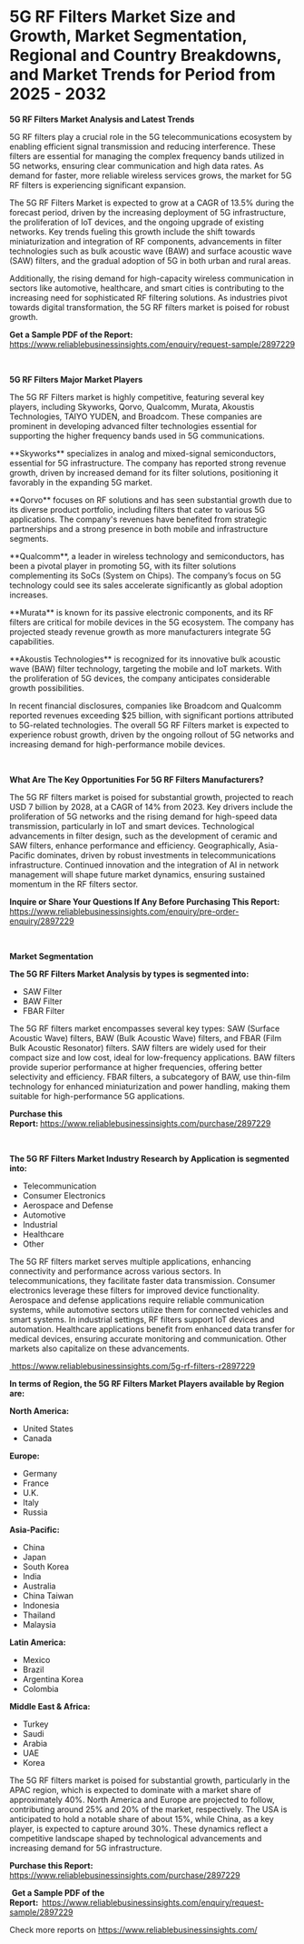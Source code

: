 <p><h1>5G RF Filters Market Size and Growth, Market Segmentation, Regional and Country Breakdowns, and Market Trends for Period from 2025 -  2032</h1></p><p><strong>5G RF Filters Market Analysis and Latest Trends</strong></p>
<p><p>5G RF filters play a crucial role in the 5G telecommunications ecosystem by enabling efficient signal transmission and reducing interference. These filters are essential for managing the complex frequency bands utilized in 5G networks, ensuring clear communication and high data rates. As demand for faster, more reliable wireless services grows, the market for 5G RF filters is experiencing significant expansion.</p><p>The 5G RF Filters Market is expected to grow at a CAGR of 13.5% during the forecast period, driven by the increasing deployment of 5G infrastructure, the proliferation of IoT devices, and the ongoing upgrade of existing networks. Key trends fueling this growth include the shift towards miniaturization and integration of RF components, advancements in filter technologies such as bulk acoustic wave (BAW) and surface acoustic wave (SAW) filters, and the gradual adoption of 5G in both urban and rural areas.</p><p>Additionally, the rising demand for high-capacity wireless communication in sectors like automotive, healthcare, and smart cities is contributing to the increasing need for sophisticated RF filtering solutions. As industries pivot towards digital transformation, the 5G RF filters market is poised for robust growth.</p></p>
<p><strong>Get a Sample PDF of the Report:&nbsp;</strong> <a href="https://www.reliablebusinessinsights.com/enquiry/request-sample/2897229?utm_campaign=3030&utm_medium=2&utm_source=Github&utm_content=ia&utm_term=15032025&utm_id=5g-rf-filters">https://www.reliablebusinessinsights.com/enquiry/request-sample/2897229</a></p>
<p>&nbsp;</p>
<p><strong>5G RF Filters Major Market Players</strong></p>
<p><p>The 5G RF Filters market is highly competitive, featuring several key players, including Skyworks, Qorvo, Qualcomm, Murata, Akoustis Technologies, TAIYO YUDEN, and Broadcom. These companies are prominent in developing advanced filter technologies essential for supporting the higher frequency bands used in 5G communications.</p><p>**Skyworks** specializes in analog and mixed-signal semiconductors, essential for 5G infrastructure. The company has reported strong revenue growth, driven by increased demand for its filter solutions, positioning it favorably in the expanding 5G market.</p><p>**Qorvo** focuses on RF solutions and has seen substantial growth due to its diverse product portfolio, including filters that cater to various 5G applications. The company's revenues have benefited from strategic partnerships and a strong presence in both mobile and infrastructure segments.</p><p>**Qualcomm**, a leader in wireless technology and semiconductors, has been a pivotal player in promoting 5G, with its filter solutions complementing its SoCs (System on Chips). The company’s focus on 5G technology could see its sales accelerate significantly as global adoption increases.</p><p>**Murata** is known for its passive electronic components, and its RF filters are critical for mobile devices in the 5G ecosystem. The company has projected steady revenue growth as more manufacturers integrate 5G capabilities.</p><p>**Akoustis Technologies** is recognized for its innovative bulk acoustic wave (BAW) filter technology, targeting the mobile and IoT markets. With the proliferation of 5G devices, the company anticipates considerable growth possibilities.</p><p>In recent financial disclosures, companies like Broadcom and Qualcomm reported revenues exceeding $25 billion, with significant portions attributed to 5G-related technologies. The overall 5G RF Filters market is expected to experience robust growth, driven by the ongoing rollout of 5G networks and increasing demand for high-performance mobile devices.</p></p>
<p>&nbsp;</p>
<p><strong>What Are The Key Opportunities For 5G RF Filters Manufacturers?</strong></p>
<p><p>The 5G RF filters market is poised for substantial growth, projected to reach USD 7 billion by 2028, at a CAGR of 14% from 2023. Key drivers include the proliferation of 5G networks and the rising demand for high-speed data transmission, particularly in IoT and smart devices. Technological advancements in filter design, such as the development of ceramic and SAW filters, enhance performance and efficiency. Geographically, Asia-Pacific dominates, driven by robust investments in telecommunications infrastructure. Continued innovation and the integration of AI in network management will shape future market dynamics, ensuring sustained momentum in the RF filters sector.</p></p>
<p><strong>Inquire or Share Your Questions If Any Before Purchasing This Report:</strong> <a href="https://www.reliablebusinessinsights.com/enquiry/pre-order-enquiry/2897229?utm_campaign=3030&utm_medium=2&utm_source=Github&utm_content=ia&utm_term=15032025&utm_id=5g-rf-filters">https://www.reliablebusinessinsights.com/enquiry/pre-order-enquiry/2897229</a></p>
<p>&nbsp;</p>
<p><strong>Market Segmentation</strong></p>
<p><strong>The 5G RF Filters Market Analysis by types is segmented into:</strong></p>
<p><ul><li>SAW Filter</li><li>BAW Filter</li><li>FBAR Filter</li></ul></p>
<p><p>The 5G RF filters market encompasses several key types: SAW (Surface Acoustic Wave) filters, BAW (Bulk Acoustic Wave) filters, and FBAR (Film Bulk Acoustic Resonator) filters. SAW filters are widely used for their compact size and low cost, ideal for low-frequency applications. BAW filters provide superior performance at higher frequencies, offering better selectivity and efficiency. FBAR filters, a subcategory of BAW, use thin-film technology for enhanced miniaturization and power handling, making them suitable for high-performance 5G applications.</p></p>
<p><strong>Purchase this Report:&nbsp;</strong><a href="https://www.reliablebusinessinsights.com/purchase/2897229?utm_campaign=3030&utm_medium=2&utm_source=Github&utm_content=ia&utm_term=15032025&utm_id=5g-rf-filters">https://www.reliablebusinessinsights.com/purchase/2897229</a></p>
<p>&nbsp;</p>
<p><strong>The 5G RF Filters Market Industry Research by Application is segmented into:</strong></p>
<p><ul><li>Telecommunication</li><li>Consumer Electronics</li><li>Aerospace and Defense</li><li>Automotive</li><li>Industrial</li><li>Healthcare</li><li>Other</li></ul></p>
<p><p>The 5G RF filters market serves multiple applications, enhancing connectivity and performance across various sectors. In telecommunications, they facilitate faster data transmission. Consumer electronics leverage these filters for improved device functionality. Aerospace and defense applications require reliable communication systems, while automotive sectors utilize them for connected vehicles and smart systems. In industrial settings, RF filters support IoT devices and automation. Healthcare applications benefit from enhanced data transfer for medical devices, ensuring accurate monitoring and communication. Other markets also capitalize on these advancements.</p></p>
<p><a href="https://www.reliablebusinessinsights.com/5g-rf-filters-r2897229?utm_campaign=3030&utm_medium=2&utm_source=Github&utm_content=ia&utm_term=15032025&utm_id=5g-rf-filters">&nbsp;https://www.reliablebusinessinsights.com/5g-rf-filters-r2897229</a></p>
<p><strong>In terms of Region, the 5G RF Filters Market Players available by Region are:</strong></p>
<p>
    <p> <strong> North America: </strong>
        <ul>
            <li>United States</li>
            <li>Canada</li>
        </ul>
        </p> 
    <p> <strong> Europe: </strong>
        <ul>
            <li>Germany</li>
            <li>France</li>
            <li>U.K.</li>
            <li>Italy</li>
            <li>Russia</li>
        </ul>
        </p> 
    <p> <strong> Asia-Pacific: </strong>
        <ul>
            <li>China</li>
            <li>Japan</li>
            <li>South Korea</li>
            <li>India</li>
            <li>Australia</li>
            <li>China Taiwan</li>
            <li>Indonesia</li>
            <li>Thailand</li>
            <li>Malaysia</li>
        </ul>
        </p> 
    <p> <strong> Latin America: </strong>
        <ul>
            <li>Mexico</li>
            <li>Brazil</li>
            <li>Argentina Korea</li>
            <li>Colombia</li>
        </ul>
        </p> 
    <p> <strong> Middle East & Africa: </strong>
        <ul>
            <li>Turkey</li>
            <li>Saudi</li>
            <li>Arabia</li>
            <li>UAE</li>
            <li>Korea</li>
        </ul>
    </p>
    </p>
<p><p>The 5G RF filters market is poised for substantial growth, particularly in the APAC region, which is expected to dominate with a market share of approximately 40%. North America and Europe are projected to follow, contributing around 25% and 20% of the market, respectively. The USA is anticipated to hold a notable share of about 15%, while China, as a key player, is expected to capture around 30%. These dynamics reflect a competitive landscape shaped by technological advancements and increasing demand for 5G infrastructure.</p></p>
<p><strong>Purchase this Report: </strong><a href="https://www.reliablebusinessinsights.com/purchase/2897229?utm_campaign=3030&utm_medium=2&utm_source=Github&utm_content=ia&utm_term=15032025&utm_id=5g-rf-filters">https://www.reliablebusinessinsights.com/purchase/2897229</a></p>
<p>&nbsp;<strong>Get a Sample PDF of the Report:&nbsp;&nbsp;</strong><a href="https://www.reliablebusinessinsights.com/enquiry/request-sample/2897229?utm_campaign=3030&utm_medium=2&utm_source=Github&utm_content=ia&utm_term=15032025&utm_id=5g-rf-filters">https://www.reliablebusinessinsights.com/enquiry/request-sample/2897229</a></p>
<p><strong></strong></p>
<p>Check more reports on <a href="https://www.reliablebusinessinsights.com/?utm_campaign=3030&utm_medium=2&utm_source=Github&utm_content=ia&utm_term=15032025&utm_id=5g-rf-filters">https://www.reliablebusinessinsights.com/</a></p>